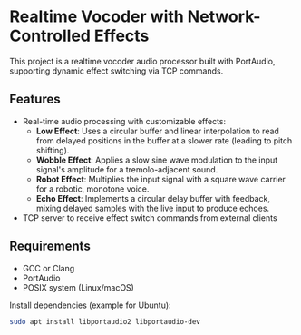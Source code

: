 # Realtime Vocoder with Network-Controlled Effects

This project is a realtime vocoder audio processor built with PortAudio, supporting dynamic effect switching via TCP commands.

## Features

- Real-time audio processing with customizable effects:
  - **Low Effect**: Uses a circular buffer and linear interpolation to read from delayed positions in the buffer at a slower rate (leading to pitch shifting).
  - **Wobble Effect**: Applies a slow sine wave modulation to the input signal's amplitude for a tremolo-adjacent sound.
  - **Robot Effect**: Multiplies the input signal with a square wave carrier for a robotic, monotone voice.
  - **Echo Effect**: Implements a circular delay buffer with feedback, mixing delayed samples with the live input to produce echoes.
- TCP server to receive effect switch commands from external clients

## Requirements

- GCC or Clang
- PortAudio
- POSIX system (Linux/macOS)

Install dependencies (example for Ubuntu):

```bash
sudo apt install libportaudio2 libportaudio-dev
